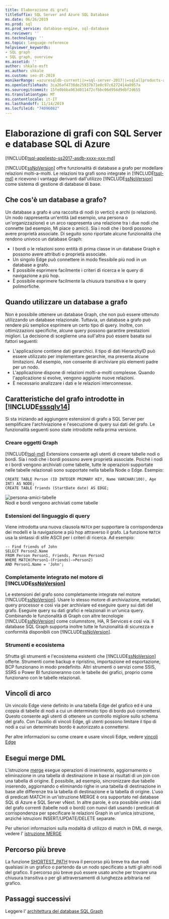 ```yaml
---
title: Elaborazione di grafi
titleSuffix: SQL Server and Azure SQL Database
ms.date: 06/26/2019
ms.prod: sql
ms.prod_service: database-engine, sql-database
ms.reviewer: ''
ms.technology: ''
ms.topic: language-reference
helpviewer_keywords:
- SQL graph
- SQL graph, overview
ms.assetid: ''
author: shkale-msft
ms.author: shkale
ms.custom: seo-dt-2019
monikerRange: =azuresqldb-current||>=sql-server-2017||=sqlallproducts-allversions||>=sql-server-linux-2017||=azuresqldb-mi-current
ms.openlocfilehash: 3ca26af4738de25937b71e0c97c6272414a0957a
ms.sourcegitcommit: 15fe0bbba963d011472cfbbc06d954d9dbf2d655
ms.translationtype: MT
ms.contentlocale: it-IT
ms.lasthandoff: 11/14/2019
ms.locfileid: "74096082"
---
```

# <a name="graph-processing-with-sql-server-and-azure-sql-database"></a>Elaborazione di grafi con SQL Server e database SQL di Azure
[!INCLUDE[tsql-appliesto-ss2017-asdb-xxxx-xxx-md](../../includes/tsql-appliesto-ss2017-asdb-xxxx-xxx-md.md)]

[!INCLUDE[ssNoVersion](../../includes/ssnoversion-md.md)] offre funzionalità di database a grafo per modellare relazioni molti-a-molti. Le relazioni tra grafi sono integrate in [!INCLUDE[tsql-md](../../includes/tsql-md.md)] e ricevono i vantaggi derivanti dall'utilizzo [!INCLUDE[ssNoVersion](../../includes/ssnoversion-md.md)] come sistema di gestione di database di base.


## <a name="what-is-a-graph-database"></a>Che cos'è un database a grafo?  
Un database a grafo è una raccolta di nodi (o vertici) e archi (o relazioni). Un nodo rappresenta un'entità (ad esempio, una persona o un'organizzazione) e un arco rappresenta una relazione tra i due nodi che connette (ad esempio, Mi piace o amici). Sia i nodi che i bordi possono avere proprietà associate. Di seguito sono riportate alcune funzionalità che rendono univoco un database Graph:  
-   I bordi o le relazioni sono entità di prima classe in un database Graph e possono avere attributi o proprietà associate. 
-   Un singolo Edge può connettere in modo flessibile più nodi in un database a grafo.
-   È possibile esprimere facilmente i criteri di ricerca e le query di navigazione a più hop.
-   È possibile esprimere facilmente la chiusura transitiva e le query polimorfiche.

## <a name="when-to-use-a-graph-database"></a>Quando utilizzare un database a grafo

Non è possibile ottenere un database Graph, che non può essere ottenuto utilizzando un database relazionale. Tuttavia, un database a grafo può rendere più semplice esprimere un certo tipo di query. Inoltre, con ottimizzazioni specifiche, alcune query possono garantire prestazioni migliori. La decisione di sceglierne una sull'altra può essere basata sui fattori seguenti:  
-   L'applicazione contiene dati gerarchici. Il tipo di dati HierarchyID può essere utilizzato per implementare gerarchie, ma presenta alcune limitazioni. Ad esempio, non consente di archiviare più elementi padre per un nodo.
-   L'applicazione dispone di relazioni molti-a-molti complesse. Quando l'applicazione si evolve, vengono aggiunte nuove relazioni.
-   È necessario analizzare i dati e le relazioni interconnesse.

## <a name="graph-features-introduced-in-includesssqlv14includessssqlv14-mdmd"></a>Caratteristiche del grafo introdotte in [!INCLUDE[sssqlv14](../../includes/sssqlv14-md.md)] 
Si sta iniziando ad aggiungere estensioni di grafo a SQL Server per semplificare l'archiviazione e l'esecuzione di query sui dati del grafo. Le funzionalità seguenti sono state introdotte nella prima versione. 


### <a name="create-graph-objects"></a>Creare oggetti Graph
[!INCLUDE[tsql-md](../../includes/tsql-md.md)] Extensions consente agli utenti di creare tabelle nodi o bordi. Sia i nodi che i bordi possono avere proprietà associate. Poiché i nodi e i bordi vengono archiviati come tabelle, tutte le operazioni supportate nelle tabelle relazionali sono supportate nella tabella Node o Edge. Esempio:  

```   
CREATE TABLE Person (ID INTEGER PRIMARY KEY, Name VARCHAR(100), Age INT) AS NODE;
CREATE TABLE friends (StartDate date) AS EDGE;
```   

![persona-amici-tabelle](../../relational-databases/graphs/media/person-friends-tables.png "Tabelle Edge nodo persona e amici")  
Nodi e bordi vengono archiviati come tabelle  

### <a name="query-language-extensions"></a>Estensioni del linguaggio di query  
Viene introdotta una nuova clausola `MATCH` per supportare la corrispondenza dei modelli e la navigazione a più hop attraverso il grafo. La funzione `MATCH` usa la sintassi di stile ASCII per i criteri di ricerca. Ad esempio:  

```   
-- Find friends of John
SELECT Person2.Name 
FROM Person Person1, Friends, Person Person2
WHERE MATCH(Person1-(Friends)->Person2)
AND Person1.Name = 'John';
```   
 
### <a name="fully-integrated-in-includessnoversionincludesssnoversion-mdmd-engine"></a>Completamente integrato nel motore di [!INCLUDE[ssNoVersion](../../includes/ssnoversion-md.md)] 
Le estensioni del grafo sono completamente integrate nel motore [!INCLUDE[ssNoVersion](../../includes/ssnoversion-md.md)]. Usare lo stesso motore di archiviazione, metadati, query processor e così via per archiviare ed eseguire query sui dati del grafo. Eseguire query su dati grafici e relazionali in un'unica query. Combinando le funzionalità di Graph con altre tecnologie [!INCLUDE[ssNoVersion](../../includes/ssnoversion-md.md)] come columnstore, HA, R Services e così via. Il database SQL Graph supporta inoltre tutte le funzionalità di sicurezza e conformità disponibili con [!INCLUDE[ssNoVersion](../../includes/ssnoversion-md.md)].
 
### <a name="tooling-and-ecosystem"></a>Strumenti e ecosistema

Sfrutta gli strumenti e l'ecosistema esistenti che [!INCLUDE[ssNoVersion](../../includes/ssnoversion-md.md)] offerte. Strumenti come backup e ripristino, importazione ed esportazione, BCP funzionano in modo predefinito. Altri strumenti o servizi come SSIS, SSRS o Power BI funzioneranno con le tabelle dei grafici, proprio come funzionano con le tabelle relazionali.

## <a name="edge-constraints"></a>Vincoli di arco
Un vincolo Edge viene definito in una tabella Edge del grafico ed è una coppia di tabelle di nodi a cui un determinato tipo di bordo può connettersi. Questo consente agli utenti di ottenere un controllo migliore sullo schema del grafo. Con l'ausilio di vincoli Edge, gli utenti possono limitare il tipo di nodi a cui un determinato bordo è autorizzato a connettersi. 

Per altre informazioni su come creare e usare vincoli Edge, vedere [vincoli Edge](../../relational-databases/tables/graph-edge-constraints.md)

## <a name="merge-dml"></a>Esegui merge DML 
L'istruzione [merge](../../t-sql/statements/merge-transact-sql.md) esegue operazioni di inserimento, aggiornamento o eliminazione in una tabella di destinazione in base ai risultati di un join con una tabella di origine. È possibile, ad esempio, sincronizzare due tabelle inserendo, aggiornando o eliminando righe in una tabella di destinazione in base alle differenze tra la tabella di destinazione e la tabella di origine. L'uso di predicati MATCH in un'istruzione MERGE è ora supportato nel database SQL di Azure e SQL Server vNext. In altre parole, è ora possibile unire i dati del grafo correnti (tabelle nodi o bordi) con nuovi dati usando i predicati di corrispondenza per specificare le relazioni Graph in un'unica istruzione, anziché istruzioni INSERT/UPDATE/DELETE separate.

Per ulteriori informazioni sulla modalità di utilizzo di match in DML di merge, vedere l' [istruzione MERGE](../../t-sql/statements/merge-transact-sql.md)

## <a name="shortest-path"></a>Percorso più breve
La funzione [SHORTEST_PATH](./sql-graph-shortest-path.md) trova il percorso più breve tra due nodi qualsiasi in un grafico o partendo da un nodo specificato a tutti gli altri nodi del grafico. Il percorso più breve può essere usato anche per trovare una chiusura transitiva o per gli attraversamenti di lunghezza arbitraria nel grafico. 

 ## <a name="next-steps"></a>Passaggi successivi  
Leggere l' [architettura del database SQL Graph](./sql-graph-architecture.md)
   

